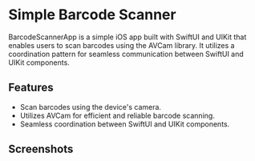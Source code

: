 
# Simple Barcode Scanner

BarcodeScannerApp is a simple iOS app built with SwiftUI and UIKit that enables users to scan barcodes using the AVCam library. It utilizes a coordination pattern for seamless communication between SwiftUI and UIKit components.


## Features

- Scan barcodes using the device's camera.
- Utilizes AVCam for efficient and reliable barcode scanning.
- Seamless coordination between SwiftUI and UIKit components.

## Screenshots

